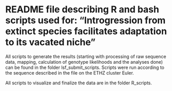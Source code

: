 # README file describing R and bash scripts used for: “Introgression from extinct species facilitates adaptation to its vacated niche”


All scripts to generate the results (starting with processing of raw sequence data, mapping, calculation of genotype likelihoods and the analyses done) can be found in the folder lsf_submit_scripts. Scripts were run according to the sequence described in the file on the ETHZ cluster Euler.

All scripts to visualize and finalize the data are in the folder R_scripts.
